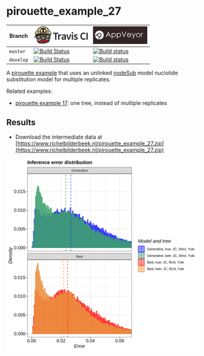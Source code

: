 # pirouette_example_27

Branch   |[![Travis CI logo](pics/TravisCI.png)](https://travis-ci.org)                                                                                                 |[![AppVeyor logo](pics/AppVeyor.png)](https://appveyor.com)                                                                                               
---------|--------------------------------------------------------------------------------------------------------------------------------------------------------------|--------------------------------------------------------------------------------------------------------------------------------------------------------------------------------------------
`master` |[![Build Status](https://travis-ci.org/richelbilderbeek/pirouette_example_27.svg?branch=master)](https://travis-ci.org/richelbilderbeek/pirouette_example_27) |[![Build status](https://ci.appveyor.com/api/projects/status/ilhefx4w9a2c9c7l/branch/master?svg=true)](https://ci.appveyor.com/project/richelbilderbeek/pirouette-example-27/branch/master)
`develop`|[![Build Status](https://travis-ci.org/richelbilderbeek/pirouette_example_27.svg?branch=develop)](https://travis-ci.org/richelbilderbeek/pirouette_example_27)|[![Build status](https://ci.appveyor.com/api/projects/status/ilhefx4w9a2c9c7l/branch/develop?svg=true)](https://ci.appveyor.com/project/richelbilderbeek/pirouette-example-27/branch/develop)

A [pirouette example](https://github.com/richelbilderbeek/pirouette_examples)
that uses an unlinked [nodeSub](https://github.com/thijsjanzen/nodeSub) model
nuclotide substitution model for multiple replicates.

Related examples:

 * [pirouette example 17](https://github.com/richelbilderbeek/pirouette_example_17):
   one tree, instead of multiple replicates

## Results

 * Download the intermediate data at 
   [https://www.richelbilderbeek.nl/pirouette_example_27.zip](https://www.richelbilderbeek.nl/pirouette_example_27.zip)

![](errors.png)

